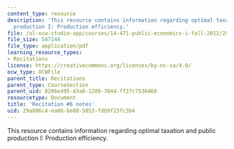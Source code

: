 ```yaml
---
content_type: resource
description: 'This resource contains information regarding optimal taxation and public
  production I: Production efficiency.'
file: /ol-ocw-studio-app/courses/14-471-public-economics-i-fall-2012/29a806c4ea86be885853fdb9f23fc3b4_MIT14_471F12_recnotes6.pdf
file_size: 547144
file_type: application/pdf
learning_resource_types:
- Recitations
license: https://creativecommons.org/licenses/by-nc-sa/4.0/
ocw_type: OCWFile
parent_title: Recitations
parent_type: CourseSection
parent_uid: 8206e495-d3a8-1289-7844-ff27c7536468
resourcetype: Document
title: 'Recitation #6 notes'
uid: 29a806c4-ea86-be88-5853-fdb9f23fc3b4
---
```

This resource contains information regarding optimal taxation and public production I: Production efficiency.